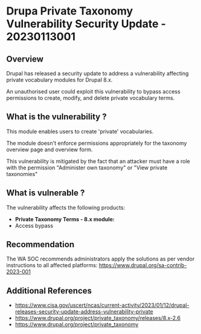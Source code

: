 # Drupa Private Taxonomy Vulnerability Security Update - 20230113001

## Overview

Drupal has released a security update to address a vulnerability affecting private vocabulary modules for Drupal 8.x.

An unauthorised user could exploit this vulnerability to bypass access permissions to create, modify, and delete private vocabulary terms.

## What is the vulnerability ?

This module enables users to create 'private' vocabularies.

The module doesn't enforce permissions appropriately for the taxonomy overview page and overview form.

This vulnerability is mitigated by the fact that an attacker must have a role with the permission "Administer own taxonomy" or "View private taxonomies"

## What is vulnerable ?

The vulnerability affects the following products:

- **Private Taxonomy Terms - 8.x module:**  
- Access bypass

## Recommendation

The WA SOC recommends administrators apply the solutions as per vendor instructions to all affected platforms: <https://www.drupal.org/sa-contrib-2023-001>

## Additional References

- <https://www.cisa.gov/uscert/ncas/current-activity/2023/01/12/drupal-releases-security-update-address-vulnerability-private>
- <https://www.drupal.org/project/private_taxonomy/releases/8.x-2.6>  
- <https://www.drupal.org/project/private_taxonomy>
